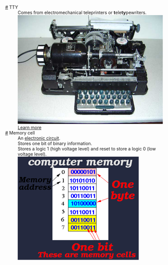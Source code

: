 <dl>
  <dt id="teletypewritersDefinition">
    <a href="#teletypewritersDefinition">#</a>
    TTY
  </dt>
  <dd>
    Comes from electromechanical teleprinters or 
    <b>t</b>ele<b>ty</b>pewriters.
  </dd>
  <dd>
    <img src="./assets/tty.png" />
  </dd>
  <dd>
    <a href="https://askubuntu.com/a/481915/820307">
    Learn more
  </dd>
  <dt id="memoryCellDefinition">
    <a href="#memoryCellDefinition">#</a>
    Memory cell
  </dt>
  <dd>
    An <a href="https://commons.wikimedia.org/wiki/File:Electronic_circuit.jpg">electronic circuit</a>.
  </dd>
  <dd>Stores one bit of binary information.</dd>
  <dd>
    Stores a logic 1 (high voltage level) and reset to store a logic 0 (low voltage level).
  </dd>
  <dd>
    <img 
      src="./assets/bit-byte-memory-cell.png"
      alt="Each byte is 8 bit, and each memory cell has an address."
    />
  </dd>
</dl>
